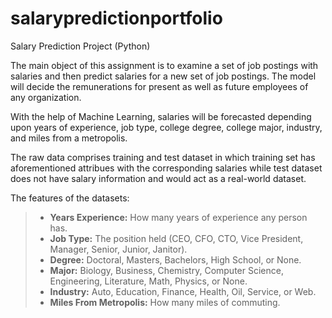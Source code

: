 # salarypredictionportfolio
Salary Prediction Project (Python)

The main object of this assignment is to examine a set of job postings with salaries and then predict salaries for a new set of job postings. The model will decide the remunerations for present as well as future employees of any organization.

With the help of Machine Learning, salaries will be forecasted depending upon years of experience, job type, college degree, college major, industry, and miles from a metropolis.

The raw data comprises training and test dataset in which training set has aforementioned attribues with the corresponding salaries while test dataset does not have salary information and would act as a real-world dataset.

The features of the datasets:

> - **Years Experience:** How many years of experience any person has.<br>
> - **Job Type:** The position held (CEO, CFO, CTO, Vice President, Manager, Senior, Junior, Janitor).<br>
> - **Degree:** Doctoral, Masters, Bachelors, High School, or None.<br>
> - **Major:** Biology, Business, Chemistry, Computer Science, Engineering, Literature, Math, Physics, or None.<br>
> - **Industry:** Auto, Education, Finance, Health, Oil, Service, or Web.<br>
> - **Miles From Metropolis:** How many miles of commuting.<br>
